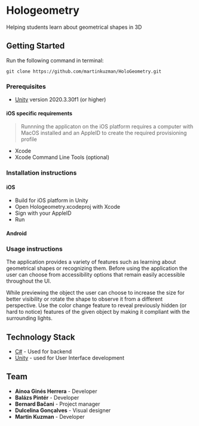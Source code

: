 # Hologeometry

Helping students learn about geometrical shapes in 3D

## Getting Started

Run the following command in terminal:

```
git clone https://github.com/martinkuzman/HoloGeometry.git
```


### Prerequisites

- [Unity](https://unity.com) version 2020.3.30f1 (or higher)

#### iOS specific requirements
>Runnning the applicaton on the iOS platform requires a computer with MacOS installed and an AppleID to create the required provisioning profile

- Xcode
- Xcode Command Line Tools (optional)


### Installation instructions

#### iOS
- Build for iOS platform in Unity
- Open Hologeometry.xcodeproj with Xcode
- Sign with your AppleID
- Run

#### Android



### Usage instructions

The application provides a variety of features such as learning about geometrical shapes or recognizing them. Before using the application the user can choose from accessibility options that remain easily accessible throughout the UI.

While previewing the object the user can choose to increase the size for better visibility or rotate the shape to observe it from a different perspective. Use the color change feature to reveal previously hidden (or hard to notice) features of the given object by making it compliant with the surrounding lights. 

## Technology Stack

  - [C#](https://docs.microsoft.com/en-us/dotnet/csharp/) - Used for backend
  - [Unity](https://unity.com) - used for User Interface development

## Team

  - **Ainoa Ginés Herrera** - Developer
  - **Balázs Pintér** - Developer
  - **Bernard Bačani** - Project manager
  - **Dulcelina Gonçalves** - Visual designer
  - **Martin Kuzman** - Developer

